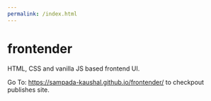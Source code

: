 ```yaml
---
permalink: /index.html
---
```

# frontender
HTML, CSS and vanilla JS based frontend UI.

Go To: https://sampada-kaushal.github.io/frontender/ to checkpout publishes site.
